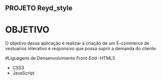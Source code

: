 ## PROJETO Reyd_style

# OBJETIVO
O objetivo dessa aplicação é realizar a criação de um E-commerce de vestuarios interativo e responsivo que possa suprir a demanda do cliente.

#Liguagens de Densenvolvimento Front-End
-HTML5
- CSS3
- JavaScript
